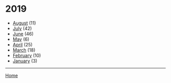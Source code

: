# 2019

  * [August](./2019-08.md) (11)
  * [July](./2019-07.md) (42)
  * [June](./2019-06.md) (46)
  * [May](./2019-05.md) (6)
  * [April](./2019-04.md) (25)
  * [March](./2019-03.md) (18)
  * [February](./2019-02.md) (10)
  * [January](./2019-01.md) (3)

----

[Home](../)

